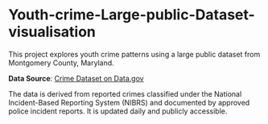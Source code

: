 # Youth-crime-Large-public-Dataset-visualisation

This project explores youth crime patterns using a large public dataset from Montgomery County, Maryland.

**Data Source**: [Crime Dataset on Data.gov](https://catalog.data.gov/dataset/crime)

The data is derived from reported crimes classified under the National Incident-Based Reporting System (NIBRS) and documented by approved police incident reports. It is updated daily and publicly accessible.
